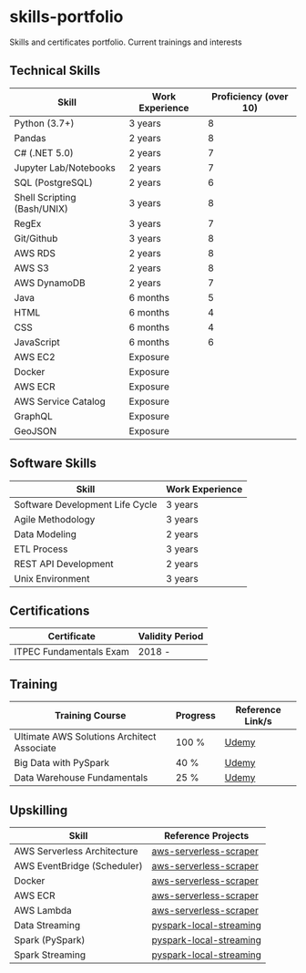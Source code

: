 # skills-portfolio
Skills and certificates portfolio. Current trainings and interests

## Technical Skills

| Skill  | Work Experience | Proficiency (over 10) | 
| ------------- | ------------- | ------------- |
| Python (3.7+)  | 3 years | 8 |
| Pandas | 2 years  | 8 |
| C# (.NET 5.0) | 2 years | 7 |
| Jupyter Lab/Notebooks | 2 years | 7 |
| SQL (PostgreSQL) | 2 years | 6 |
| Shell Scripting (Bash/UNIX) | 3 years | 8 |
| RegEx | 3 years | 7 |
| Git/Github | 3 years | 8 |
| AWS RDS | 2 years | 8 |
| AWS S3 | 2 years | 8 |
| AWS DynamoDB | 2 years | 7 |
| Java | 6 months | 5 |
| HTML | 6 months | 4 |
| CSS | 6 months | 4 |
| JavaScript | 6 months | 6 |
| AWS EC2 | Exposure |  |
| Docker | Exposure |  |
| AWS ECR | Exposure |  |
| AWS Service Catalog | Exposure | |
| GraphQL | Exposure | |
| GeoJSON | Exposure | |

## Software Skills

| Skill  | Work Experience |
| ------------- | ------------- |
| Software Development Life Cycle | 3 years  |
| Agile Methodology | 3 years |
| Data Modeling  | 2 years  |
| ETL Process | 3 years |
| REST API Development | 2 years |
| Unix Environment | 3 years |

## Certifications

| Certificate  | Validity Period |
| ------------- | ------------- |
| ITPEC Fundamentals Exam | 2018 -   |

## Training
| Training Course  | Progress | Reference Link/s | 
| ------------- | ------------- | ------------- |
| Ultimate AWS Solutions Architect Associate | 100 % | [Udemy](https://www.udemy.com/course/aws-certified-solutions-architect-associate-saa-c03/) |
| Big Data with PySpark | 40 % | [Udemy](https://www.udemy.com/course/spark-and-python-for-big-data-with-pyspark/) | 
| Data Warehouse Fundamentals | 25 % | [Udemy](https://www.udemy.com/course/data-warehouse-fundamentals-for-beginners/) |

## Upskilling
| Skill | Reference Projects |
| ------------- | ------------- |
| AWS Serverless Architecture | [aws-serverless-scraper](https://github.com/trpa-dev/aws-serverless-scraper) |
| AWS EventBridge (Scheduler) | [aws-serverless-scraper](https://github.com/trpa-dev/aws-serverless-scraper) |
| Docker | [aws-serverless-scraper](https://github.com/trpa-dev/aws-serverless-scraper) |
| AWS ECR | [aws-serverless-scraper](https://github.com/trpa-dev/aws-serverless-scraper) |
| AWS Lambda | [aws-serverless-scraper](https://github.com/trpa-dev/aws-serverless-scraper) |
| Data Streaming | [pyspark-local-streaming](https://github.com/trpa-dev/pyspark-local-streaming) |
| Spark (PySpark) | [pyspark-local-streaming](https://github.com/trpa-dev/pyspark-local-streaming) |
| Spark Streaming | [pyspark-local-streaming](https://github.com/trpa-dev/pyspark-local-streaming) |
